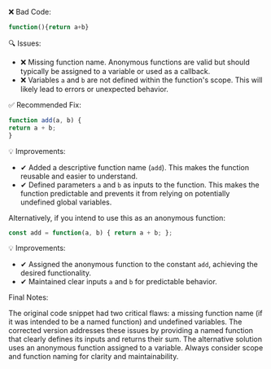 ❌ Bad Code:
```javascript
function(){return a+b}
```

🔍 Issues:
* ❌ Missing function name. Anonymous functions are valid but should typically be assigned to a variable or used as a
callback.
* ❌ Variables `a` and `b` are not defined within the function's scope. This will likely lead to errors or unexpected
behavior.

✅ Recommended Fix:

```javascript
function add(a, b) {
return a + b;
}
```

💡 Improvements:

* ✔ Added a descriptive function name (`add`). This makes the function reusable and easier to understand.
* ✔ Defined parameters `a` and `b` as inputs to the function. This makes the function predictable and prevents it from
relying on potentially undefined global variables.

Alternatively, if you intend to use this as an anonymous function:

```javascript
const add = function(a, b) { return a + b; };
```

💡 Improvements:

* ✔ Assigned the anonymous function to the constant `add`, achieving the desired functionality.
* ✔ Maintained clear inputs `a` and `b` for predictable behavior.

Final Notes:

The original code snippet had two critical flaws: a missing function name (if it was intended to be a named function)
and undefined variables. The corrected version addresses these issues by providing a named function that clearly defines
its inputs and returns their sum. The alternative solution uses an anonymous function assigned to a variable. Always
consider scope and function naming for clarity and maintainability.